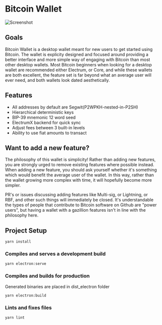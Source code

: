 # Bitcoin Wallet

![](https://i.imgur.com/B5TA5AS.png "Screenshot")

## Goals
Bitcoin Wallet is a desktop wallet meant for new users to get started using Bitcoin. The wallet is explicity designed and focused around providing a better interface and more simple way of engaging with Bitcoin than most other desktop wallets. Most Bitcoin beginners when looking for a desktop wallet are recommended either Electrum, or Core, and while these wallets are both excellent, the feature set is far beyond what an average user will ever need, and both wallets look dated aesthetically.

## Features
- All addresses by default are Segwit(P2WPKH-nested-in-P2SH)
- Hierarchical deterministic keys
- BIP-39 mnemonic 12 word seed
- ElectrumX backend for quick sync
- Adjust fees between 3 built-in levels
- Ability to use fiat amounts to transact

## Want to add a new feature?
The philosophy of this wallet is simplicity! Rather than adding new features, you are strongly urged to remove existing features where possible instead. When adding a new feature, you should ask yourself whether it's something which would benefit the average user of the wallet. In this way, rather than the wallet growing more complex with time, it will hopefully become more simpler.

PR's or issues discussing adding features like Multi-sig, or Lightning, or RBF, and other such things will immediately be closed. It's understandable the types of people that contribute to Bitcoin software on Github are "power users", but having a wallet with a gazillion features isn't in line with the philosophy here.

## Project Setup
```
yarn install
```

### Compiles and serves a development build
```
yarn electron:serve
```

### Compiles and builds for production
Generated binaries are placed in dist_electron folder
```
yarn electron:build
```

### Lints and fixes files
```
yarn lint
```
